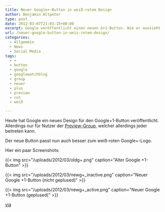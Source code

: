 ```yaml
---
title: Neuer Google+-Button in weiß-rotem Design
author: Benjamin Altpeter
type: post
date: 2012-03-07T21:03:15+00:00
excerpt: Google veröffentlicht einen neuen G+1-Button. Wie er aussieht und wie auch du an ihn rankommst, erfährst du in diesem Artikel
url: /neuer-google-button-in-weis-rotem-design/
categories:
  - Allgemein
  - News
  - Social Media
tags:
  - +
  - button
  - google
  - googlewatchblog
  - group
  - neuer
  - plus
  - preview
  - rot
  - weiß

---
```

Heute hat Google ein neues Design für den Google+1-Button veröffentlicht. Allerdings nur für Nutzer der <a title="Google+ Preview-Group beitreten" href="http://www.google.com/+/learnmore/platform-preview/" target="_blank">Preview-Group</a>, welcher allerdings jeder beitreten kann.

Der neue Button passt nun auch besser zum weiß-roten Google+-Logo.

Hier ein paar Screenshots:

{{< img src="/uploads/2012/03/oldg+.png" caption="Alter Google +1-Button" >}}

{{< img src="/uploads/2012/03/newg+_inactive.png" caption="Neuer Google +1-Button (nicht geplused)" >}}

{{< img src="/uploads/2012/03/newg+_active.png" caption="Neuer Google +1-Button (geplused)" >}}

<a title="via GoogleWatchBlog" href="http://www.googlewatchblog.de/2012/03/neues-design-fuer-den-google1-button-testen/" target="_blank">via</a>
